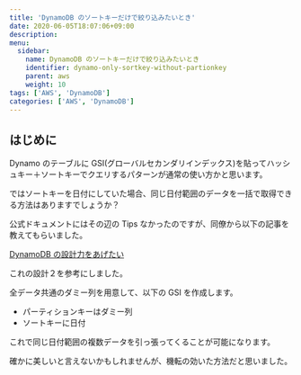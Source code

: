 ```yaml
---
title: 'DynamoDB のソートキーだけで絞り込みたいとき'
date: 2020-06-05T18:07:06+09:00
description:
menu:
  sidebar:
    name: DynamoDB のソートキーだけで絞り込みたいとき
    identifier: dynamo-only-sortkey-without-partionkey
    parent: aws
    weight: 10
tags: ['AWS', 'DynamoDB']
categories: ['AWS', 'DynamoDB']
---
```


## はじめに

Dynamo のテーブルに GSI(グローバルセカンダリインデックス)を貼ってハッシュキー＋ソートキーでクエリするパターンが通常の使い方かと思います。

ではソートキーを日付にしていた場合、同じ日付範囲のデータを一括で取得できる方法はありますでしょうか？

公式ドキュメントにはその辺の Tips なかったのですが、同僚から以下の記事を教えてもらいました。

[DynamoDB の設計力をあげたい][dynamodbの設計力をあげたい]

これの設計２を参考にしました。

全データ共通のダミー列を用意して、以下の GSI を作成します。

- パーティションキーはダミー列
- ソートキーに日付

これで同じ日付範囲の複数データを引っ張ってくることが可能になります。

確かに美しいと言えないかもしれませんが、機転の効いた方法だと思いました。

[dynamodbの設計力をあげたい]: https://www.ketancho.net/entry/2018/01/30/075500#%E8%A8%AD%E8%A8%88%EF%BC%92%E3%83%80%E3%83%9F%E3%83%BC%E5%88%97%E3%81%AB%E5%AF%BE%E3%81%97%E3%81%A6%E3%82%B0%E3%83%AD%E3%83%BC%E3%83%90%E3%83%AB%E3%82%BB%E3%82%AB%E3%83%B3%E3%83%80%E3%83%AA%E3%82%A4%E3%83%B3%E3%83%87%E3%83%83%E3%82%AF%E3%82%B9%E3%82%92%E8%B2%BC%E3%82%8B%E6%A1%88

